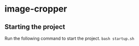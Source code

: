# image-cropper

## Starting the project

Run the following command to start the project.
`bash startup.sh`

